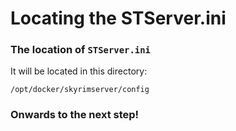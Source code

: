 # Locating the STServer.ini

### The location of `STServer.ini`

It will be located in this directory:&#x20;

`/opt/docker/skyrimserver/config`&#x20;



### Onwards to the next step!
